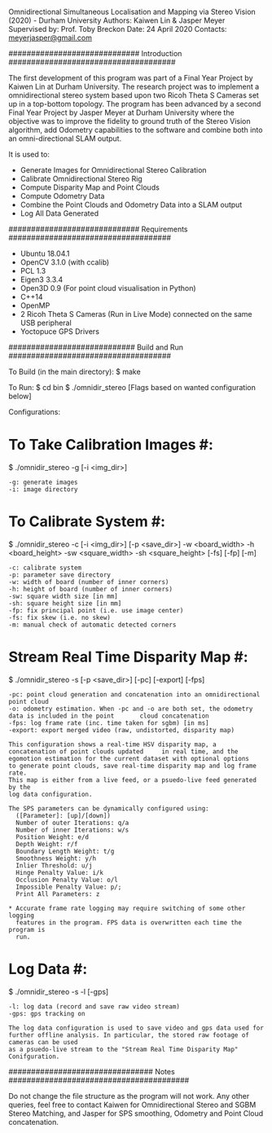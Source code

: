 Omnidirectional Simultaneous Localisation and Mapping via Stereo Vision (2020) - Durham University
Authors: Kaiwen Lin & Jasper Meyer
Supervised by: Prof. Toby Breckon
Date: 24 April 2020
Contacts:
	  meyerjasper@gmail.com

############################# Introduction #####################################

The first development of this program was part of a Final Year Project by Kaiwen Lin at Durham University. 
The research project was to implement a omnidirectional stereo system based upon two Ricoh Theta S Cameras set up in a top-bottom topology. 
The program has been advanced by a second Final Year Project by Jasper Meyer at Durham University where the objective was to improve 
the fidelity to ground truth of the Stereo Vision algorithm, add Odometry capabilities to the software and combine both into 
an omni-directional SLAM output.

It is used to:
  - Generate Images for Omnidirectional Stereo Calibration
  - Calibrate Omnidirectional Stereo Rig
  - Compute Disparity Map and Point Clouds
  - Compute Odometry Data
  - Combine the Point Clouds and Odometry Data into a SLAM output
  - Log All Data Generated

############################# Requirements ####################################

- Ubuntu 18.04.1
- OpenCV 3.1.0 (with ccalib)
- PCL 1.3
- Eigen3 3.3.4
- Open3D 0.9 (For point cloud visualisation in Python)
- C++14
- OpenMP
- 2 Ricoh Theta S Cameras (Run in Live Mode) connected on the same USB peripheral
- Yoctopuce GPS Drivers

############################ Build and Run ####################################

To Build (in the main directory):
$ make

To Run:
$ cd bin
$ ./omnidir_stereo [Flags based on wanted configuration below]

Configurations:
  # To Take Calibration Images #:
  $ ./omnidir_stereo -g [-i <img_dir>]

    -g: generate images
    -i: image directory

  # To Calibrate System #:
  $ ./omnidir_stereo -c [-i <img_dir>] [-p <save_dir>] -w <board_width> -h <board_height>
                   -sw <square_width> -sh <square_height> [-fs] [-fp] [-m]

    -c: calibrate system
    -p: parameter save directory
    -w: width of board (number of inner corners)
    -h: height of board (number of inner corners)
    -sw: square width size [in mm]
    -sh: square height size [in mm]
    -fp: fix principal point (i.e. use image center)
    -fs: fix skew (i.e. no skew)
    -m: manual check of automatic detected corners

  # Stream Real Time Disparity Map #:
  $ ./omnidir_stereo -s [-p <save_dir>] [-pc] [-export] [-fps]

    -pc: point cloud generation and concatenation into an omnidirectional point cloud
    -o: odometry estimation. When -pc and -o are both set, the odometry data is included in the point 		cloud concatenation
    -fps: log frame rate (inc. time taken for sgbm) [in ms]
    -export: export merged video (raw, undistorted, disparity map)

    This configuration shows a real-time HSV disparity map, a concatenation of point clouds updated 	in real time, and the egomotion estimation for the current dataset with optional options
    to generate point clouds, save real-time disparity map and log frame rate.
    This map is either from a live feed, or a psuedo-live feed generated by the
    log data configuration.

    The SPS parameters can be dynamically configured using:
      ([Parameter]: [up]/[down])
      Number of outer Iterations: q/a
      Number of inner Iterations: w/s
      Position Weight: e/d
      Depth Weight: r/f
      Boundary Length Weight: t/g
      Smoothness Weight: y/h
      Inlier Threshold: u/j
      Hinge Penalty Value: i/k
      Occlusion Penalty Value: o/l
      Impossible Penalty Value: p/;
      Print All Parameters: z

    * Accurate frame rate logging may require switching of some other logging
      features in the program. FPS data is overwritten each time the program is
      run.

  # Log Data #:
  $ ./omnidir_stereo -s -l [-gps]

    -l: log data (record and save raw video stream)
    -gps: gps tracking on

    The log data configuration is used to save video and gps data used for
    further offline analysis. In particular, the stored raw footage of cameras can be used
    as a psuedo-live stream to the "Stream Real Time Disparity Map" Conifguration.

################################ Notes ########################################

Do not change the file structure as the program will not work.
Any other queries, feel free to contact Kaiwen for Omnidirectional Stereo and SGBM Stereo Matching, and Jasper for SPS smoothing, Odometry and Point Cloud concatenation.
